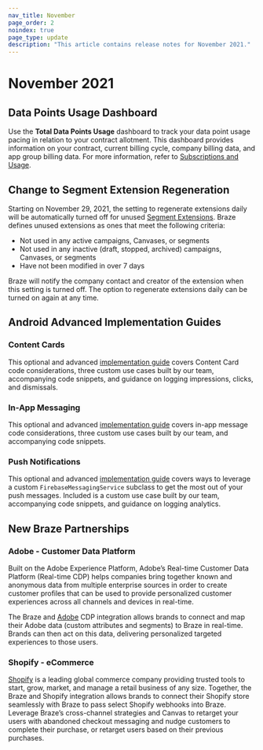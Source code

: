 ```yaml
---
nav_title: November
page_order: 2
noindex: true
page_type: update
description: "This article contains release notes for November 2021."
---
```

 
# November 2021

## Data Points Usage Dashboard

Use the **Total Data Points Usage** dashboard to track your data point usage pacing in relation to your contract allotment. This dashboard provides information on your contract, current billing cycle, company billing data, and app group billing data. For more information, refer to [Subscriptions and Usage]({{site.baseurl}}/user_guide/onboarding_with_braze/subscription_and_usage/#total-data-points-dashboard).

## Change to Segment Extension Regeneration

Starting on November 29, 2021, the setting to regenerate extensions daily will be automatically turned off for unused [Segment Extensions]({{site.baseurl}}/user_guide/engagement_tools/segments/segment_extension/). Braze defines unused extensions as ones that meet the following criteria:

- Not used in any active campaigns, Canvases, or segments
- Not used in any inactive (draft, stopped, archived) campaigns, Canvases, or segments
- Have not been modified in over 7 days

Braze will notify the company contact and creator of the extension when this setting is turned off. The option to regenerate extensions daily can be turned on again at any time.

## Android Advanced Implementation Guides

### Content Cards

This optional and advanced [implementation guide]({{site.baseurl}}/developer_guide/platform_integration_guides/android/content_cards/implementation_guide/) covers Content Card code considerations, three custom use cases built by our team, accompanying code snippets, and guidance on logging impressions, clicks, and dismissals.

### In-App Messaging

This optional and advanced [implementation guide]({{site.baseurl}}/developer_guide/platform_integration_guides/android/in-app_messaging/implementation_guide/) covers in-app message code considerations, three custom use cases built by our team, and accompanying code snippets.

### Push Notifications

This optional and advanced [implementation guide]({{site.baseurl}}/developer_guide/platform_integration_guides/android/push_notifications/android/implementation_guide/) covers ways to leverage a custom `FirebaseMessagingService` subclass to get the most out of your push messages. Included is a custom use case built by our team, accompanying code snippets, and guidance on logging analytics.

## New Braze Partnerships

### Adobe - Customer Data Platform

Built on the Adobe Experience Platform, Adobe’s Real-time Customer Data Platform (Real-time CDP) helps companies bring together known and anonymous data from multiple enterprise sources in order to create customer profiles that can be used to provide personalized customer experiences across all channels and devices in real-time.

The Braze and [Adobe]({{site.baseurl}}/partners/data_and_infrastructure_agility/customer_data_platform/adobe/) CDP integration allows brands to connect and map their Adobe data (custom attributes and segments) to Braze in real-time. Brands can then act on this data, delivering personalized targeted experiences to those users. 

### Shopify - eCommerce

[Shopify]({{site.baseurl}}/partners/message_orchestration/channel_extensions/ecommerce/shopify/shopify/) is a leading global commerce company providing trusted tools to start, grow, market, and manage a retail business of any size. Together, the Braze and Shopify integration allows brands to connect their Shopify store seamlessly with Braze to pass select Shopify webhooks into Braze. Leverage Braze’s cross-channel strategies and Canvas to retarget your users with abandoned checkout messaging and nudge customers to complete their purchase, or retarget users based on their previous purchases.